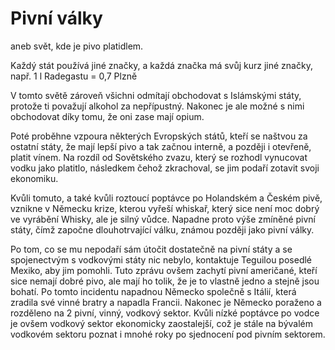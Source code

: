 # Pivní války
aneb svět, kde je pivo platidlem.

Každý stát používá jiné značky, a každá značka má svůj kurz jiné značky, např. 1 l Radegastu = 0,7 Plzně

V tomto světě zároveň všichni odmítají obchodovat s Islámskými státy, protože ti považují alkohol za nepřípustný. Nakonec je ale možné s nimi obchodovat díky tomu, že oni zase mají opium.

Poté proběhne vzpoura některých Evropských států, kteří se naštvou za ostatní státy, že mají lepší pivo a tak začnou interně, a později i otevřeně, platit vínem.
Na rozdíl od Sovětského zvazu, který se rozhodl vynucovat vodku jako platitlo, následkem čehož zkrachoval, se jim podaří zotavit svoji ekonomiku.

Kvůli tomuto, a také kvůli roztoucí poptávce po Holandském a Českém pivě, vznikne v Německu krize, kterou vyřeší whiskař, který sice není moc dobrý ve vyrábění Whisky, ale je silný vůdce. Napadne proto výše zmíněné pivní státy, čímž započne dlouhotrvající válku, známou později jako pivní války.

Po tom, co se mu nepodaří sám útočit dostatečně na pivní státy a se spojenectvým s vodkovými státy nic nebylo, kontaktuje Teguilou posedlé Mexiko, aby jim pomohli. Tuto zprávu ovšem zachytí pivní američané, kteří sice nemají dobré pivo, ale mají ho tolik, že je to vlastně jedno a stejně jsou bohatí. Po tomto incidentu napadnou Německo společně s Itálií, která zradila své vinné bratry a napadla Francii. Nakonec je Německo poraženo a rozděleno na 2 pivní, vinný, vodkový sektor. Kvůli nízké poptávce po vodce je ovšem vodkový sektor ekonomicky zaostalejší, což je stále na bývalém vodkovém sektoru poznat i mnohé roky po sjednocení pod pivním sektorem.
